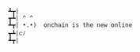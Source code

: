 <!-- ## Heeey 👋 -->

```
┻┳|
┳┻| ^ ^
┻┳| •.•)  onchain is the new online
┳┻|⊂ﾉ
┻┳|
```

<!--
**renanmav/renanmav** is a ✨ _special_ ✨ repository because its `README.md` (this file) appears on your GitHub profile.

Here are some ideas to get you started:

- 🔭 I’m currently working on ...
- 🌱 I’m currently learning ...
- 👯 I’m looking to collaborate on ...
- 🤔 I’m looking for help with ...
- 💬 Ask me about ...
- 📫 How to reach me: ...
- 😄 Pronouns: ...
- ⚡ Fun fact: ...
-->

